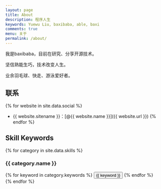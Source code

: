```yaml
---
layout: page
title: About
description: 程序人生
keywords: Yuewu Liu, baxibaba, able, baxi
comments: true
menu: 关于
permalink: /about/
---
```


我是baxibaba，目前在研究、分享开源技术。

坚信熟能生巧，技术改变人生。

业余羽毛球、快走、游泳爱好者。

## 联系

{% for website in site.data.social %}
* {{ website.sitename }}：[@{{ website.name }}]({{ website.url }})
{% endfor %}

## Skill Keywords

{% for category in site.data.skills %}
### {{ category.name }}
<div class="btn-inline">
{% for keyword in category.keywords %}
<button class="btn btn-outline" type="button">{{ keyword }}</button>
{% endfor %}
</div>
{% endfor %}
